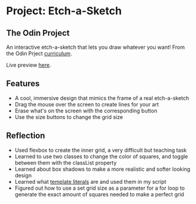 # Project: Etch-a-Sketch

## The Odin Project

An interactive etch-a-sketch that lets you draw whatever you want! From the Odin Prject [curriculum](https://www.theodinproject.com/lessons/foundations-etch-a-sketch).

Live preview [here](https://www.theodinproject.com/lessons/foundations-etch-a-sketch).

## Features

* A cool, immersive design that mimics the frame of a real etch-a-sketch
* Drag the mouse over the screen to create lines for your art
* Erase what's on the screen with the corresponding button
* Use the size buttons to change the grid size

## Reflection

* Used flexbox to create the inner grid, a very difficult but teaching task
* Learned to use two classes to change the color of squares, and toggle between them with the classList property
* Learned about box shadows to make a more realistic and softer looking design
* Learned what [template literals](https://stackoverflow.com/questions/35835362/what-does-dollar-sign-and-curly-braces-mean-in-a-string-in-javascript) are and used them in my script
* Figured out how to use a set grid size as a parameter for a for loop to generate the exact amount of squares needed to make a perfect grid
